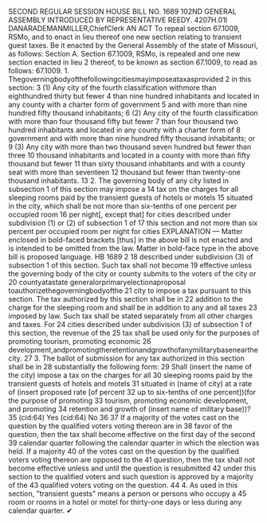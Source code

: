 SECOND REGULAR SESSION
HOUSE BILL NO. 1689
102ND GENERAL ASSEMBLY
INTRODUCED BY REPRESENTATIVE REEDY.
4207H.01I DANARADEMANMILLER,ChiefClerk
AN ACT
To repeal section 67.1009, RSMo, and to enact in lieu thereof one new section relating to
transient guest taxes.
Be it enacted by the General Assembly of the state of Missouri, as follows:
Section A. Section 67.1009, RSMo, is repealed and one new section enacted in lieu
2 thereof, to be known as section 67.1009, to read as follows:
67.1009. 1. Thegoverningbodyofthefollowingcitiesmayimposeataxasprovided
2 in this section:
3 (1) Any city of the fourth classification withmore than eighthundred thirty but fewer
4 than nine hundred inhabitants and located in any county with a charter form of government
5 and with more than nine hundred fifty thousand inhabitants;
6 (2) Any city of the fourth classification with more than four thousand fifty but fewer
7 than four thousand two hundred inhabitants and located in any county with a charter form of
8 government and with more than nine hundred fifty thousand inhabitants; or
9 (3) Any city with more than two thousand seven hundred but fewer than three
10 thousand inhabitants and located in a county with more than fifty thousand but fewer
11 than sixty thousand inhabitants and with a county seat with more than seventeen
12 thousand but fewer than twenty-one thousand inhabitants.
13 2. The governing body of any city listed in subsection 1 of this section may impose a
14 tax on the charges for all sleeping rooms paid by the transient guests of hotels or motels
15 situated in the city, which shall be not more than six-tenths of one percent per occupied room
16 per night[, except that] for cities described under subdivision (1) or (2) of subsection 1 of
17 this section and not more than six percent per occupied room per night for cities
EXPLANATION — Matter enclosed in bold-faced brackets [thus] in the above bill is not enacted and is
intended to be omitted from the law. Matter in bold-face type in the above bill is proposed language.
HB 1689 2
18 described under subdivision (3) of subsection 1 of this section. Such tax shall not become
19 effective unless the governing body of the city or county submits to the voters of the city or
20 countyatastate generalorprimaryelectionaproposal toauthorizethegoverningbodyofthe
21 city to impose a tax pursuant to this section. The tax authorized by this section shall be in
22 addition to the charge for the sleeping room and shall be in addition to any and all taxes
23 imposed by law. Such tax shall be stated separately from all other charges and taxes. For
24 cities described under subdivision (3) of subsection 1 of this section, the revenue of the
25 tax shall be used only for the purposes of promoting tourism, promoting economic
26 development,andpromotingtheretentionandgrowthofanymilitarybasenearthecity.
27 3. The ballot of submission for any tax authorized in this section shall be in
28 substantially the following form:
29 Shall (insert the name of the city) impose a tax on the charges for all
30 sleeping rooms paid by the transient guests of hotels and motels
31 situated in (name of city) at a rate of (insert proposed rate [of percent
32 up to six-tenths of one percent])(for the purpose of promoting
33 tourism, promoting economic development, and promoting
34 retention and growth of (insert name of military base))?
35 (cid:64) Yes (cid:64) No
36
37 If a majority of the votes cast on the question by the qualified voters voting thereon are in
38 favor of the question, then the tax shall become effective on the first day of the second
39 calendar quarter following the calendar quarter in which the election was held. If a majority
40 of the votes cast on the question by the qualified voters voting thereon are opposed to the
41 question, then the tax shall not become effective unless and until the question is resubmitted
42 under this section to the qualified voters and such question is approved by a majority of the
43 qualified voters voting on the question.
44 4. As used in this section, "transient guests" means a person or persons who occupy a
45 room or rooms in a hotel or motel for thirty-one days or less during any calendar quarter.
✔